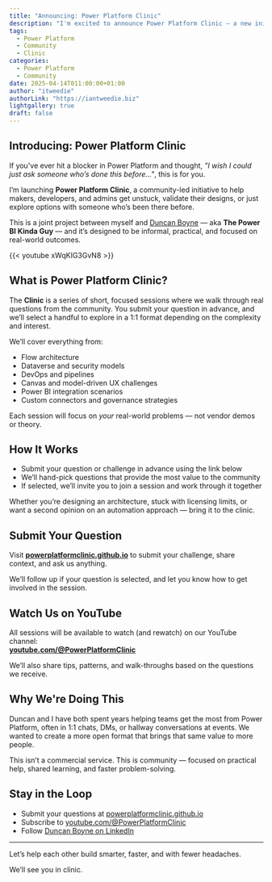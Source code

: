 ```yaml
---
title: "Announcing: Power Platform Clinic"
description: "I'm excited to announce Power Platform Clinic — a new initiative created with Duncan Boyne to support makers, developers, and admins across the Power Platform. Submit your challenge and join us as we explore real-world problems on YouTube."
tags:
  - Power Platform
  - Community
  - Clinic
categories:
  - Power Platform
  - Community
date: 2025-04-14T011:00:00+01:00
author: "itweedie"
authorLink: "https://iantweedie.biz"
lightgallery: true
draft: false
---
```


## Introducing: Power Platform Clinic

If you've ever hit a blocker in Power Platform and thought, *"I wish I could just ask someone who’s done this before…"*, this is for you.

I’m launching **Power Platform Clinic**, a community-led initiative to help makers, developers, and admins get unstuck, validate their designs, or just explore options with someone who’s been there before.

This is a joint project between myself and [Duncan Boyne](https://www.linkedin.com/in/duncanboyne/) — aka **The Power BI Kinda Guy** — and it’s designed to be informal, practical, and focused on real-world outcomes.

{{< youtube xWqKIG3GvN8 >}}

## What is Power Platform Clinic?

The **Clinic** is a series of short, focused sessions where we walk through real questions from the community. You submit your question in advance, and we’ll select a handful to explore in a 1:1 format depending on the complexity and interest.

We’ll cover everything from:

- Flow architecture  
- Dataverse and security models  
- DevOps and pipelines  
- Canvas and model-driven UX challenges  
- Power BI integration scenarios  
- Custom connectors and governance strategies  

Each session will focus on *your* real-world problems — not vendor demos or theory.

## How It Works

- Submit your question or challenge in advance using the link below  
- We’ll hand-pick questions that provide the most value to the community  
- If selected, we’ll invite you to join a session and work through it together  

Whether you’re designing an architecture, stuck with licensing limits, or want a second opinion on an automation approach — bring it to the clinic.

## Submit Your Question

Visit **[powerplatformclinic.github.io](https://powerplatformclinic.github.io)** to submit your challenge, share context, and ask us anything.

We’ll follow up if your question is selected, and let you know how to get involved in the session.

## Watch Us on YouTube

All sessions will be available to watch (and rewatch) on our YouTube channel:  
**[youtube.com/@PowerPlatformClinic](https://youtube.com/@PowerPlatformClinic)**

We’ll also share tips, patterns, and walk-throughs based on the questions we receive.

## Why We're Doing This

Duncan and I have both spent years helping teams get the most from Power Platform, often in 1:1 chats, DMs, or hallway conversations at events. We wanted to create a more open format that brings that same value to more people.

This isn’t a commercial service. This is community — focused on practical help, shared learning, and faster problem-solving.

## Stay in the Loop

- Submit your questions at [powerplatformclinic.github.io](https://powerplatformclinic.github.io)  
- Subscribe to [youtube.com/@PowerPlatformClinic](https://youtube.com/@PowerPlatformClinic)  
- Follow [Duncan Boyne on LinkedIn](https://www.linkedin.com/in/duncanboyne/)  

---

Let’s help each other build smarter, faster, and with fewer headaches.

We’ll see you in clinic.
